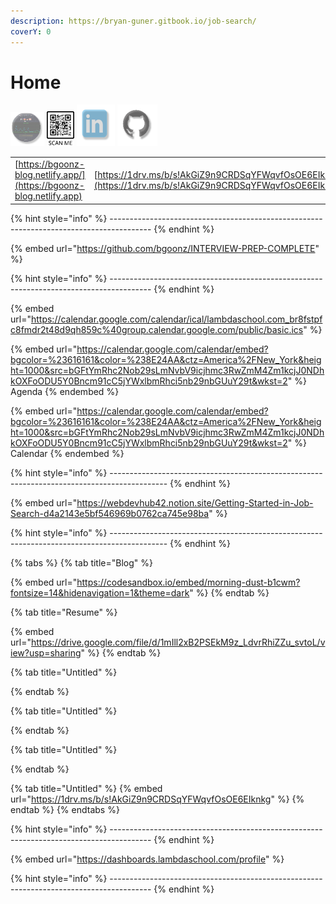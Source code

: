 ```yaml
---
description: https://bryan-guner.gitbook.io/job-search/
coverY: 0
---
```


# Home

&#x20;            ![](<.gitbook/assets/image (1).png>)                                   ![](<.gitbook/assets/image (4).png>)                                ![](<.gitbook/assets/image (3).png>)                       ![](<.gitbook/assets/image (2).png>)

|                                                                     |                                                                                                          |                                                                                                          |                                                                                          |
| ------------------------------------------------------------------- | -------------------------------------------------------------------------------------------------------- | -------------------------------------------------------------------------------------------------------- | ---------------------------------------------------------------------------------------- |
| [https://bgoonz-blog.netlify.app/](https://bgoonz-blog.netlify.app) | [https://1drv.ms/b/s!AkGiZ9n9CRDSqYFWqvfOsOE6EIknkg](https://1drv.ms/b/s!AkGiZ9n9CRDSqYFWqvfOsOE6EIknkg) | [https://www.linkedin.com/in/bryan-guner-046199128/](https://www.linkedin.com/in/bryan-guner-046199128/) | [https://github.com/bgoonz?tab=repositories](https://github.com/bgoonz?tab=repositories) |

{% hint style="info" %}
\----------------------------------------------------------------------------------------
{% endhint %}

{% embed url="https://github.com/bgoonz/INTERVIEW-PREP-COMPLETE" %}

{% hint style="info" %}
\----------------------------------------------------------------------------------------
{% endhint %}

{% embed url="https://calendar.google.com/calendar/ical/lambdaschool.com_br8fstpfc8fmdr2t48d9qh859c%40group.calendar.google.com/public/basic.ics" %}

{% embed url="https://calendar.google.com/calendar/embed?bgcolor=%23616161&color=%238E24AA&ctz=America%2FNew_York&height=1000&src=bGFtYmRhc2Nob29sLmNvbV9icjhmc3RwZmM4Zm1kcjJ0NDhkOXFoODU5Y0Bncm91cC5jYWxlbmRhci5nb29nbGUuY29t&wkst=2" %}
Agenda
{% endembed %}

{% embed url="https://calendar.google.com/calendar/embed?bgcolor=%23616161&color=%238E24AA&ctz=America%2FNew_York&height=1000&src=bGFtYmRhc2Nob29sLmNvbV9icjhmc3RwZmM4Zm1kcjJ0NDhkOXFoODU5Y0Bncm91cC5jYWxlbmRhci5nb29nbGUuY29t&wkst=2" %}
Calendar
{% endembed %}

{% hint style="info" %}
\--------------------------------------------------------------------------------------------
{% endhint %}

{% embed url="https://webdevhub42.notion.site/Getting-Started-in-Job-Search-d4a2143e5bf546969b0762ca745e98ba" %}

{% hint style="info" %}
\--------------------------------------------------------------------------------------------
{% endhint %}



{% tabs %}
{% tab title="Blog" %}




{% embed url="https://codesandbox.io/embed/morning-dust-b1cwm?fontsize=14&hidenavigation=1&theme=dark" %}
{% endtab %}

{% tab title="Resume" %}




{% embed url="https://drive.google.com/file/d/1mIll2xB2PSEkM9z_LdvrRhiZZu_svtoL/view?usp=sharing" %}
{% endtab %}

{% tab title="Untitled" %}

{% endtab %}

{% tab title="Untitled" %}

{% endtab %}

{% tab title="Untitled" %}

{% endtab %}

{% tab title="Untitled" %}
{% embed url="https://1drv.ms/b/s!AkGiZ9n9CRDSqYFWqvfOsOE6EIknkg" %}
{% endtab %}
{% endtabs %}





























































































































































































{% hint style="info" %}
\----------------------------------------------------------------------------------------
{% endhint %}

{% embed url="https://dashboards.lambdaschool.com/profile" %}

{% hint style="info" %}
\----------------------------------------------------------------------------------------
{% endhint %}
